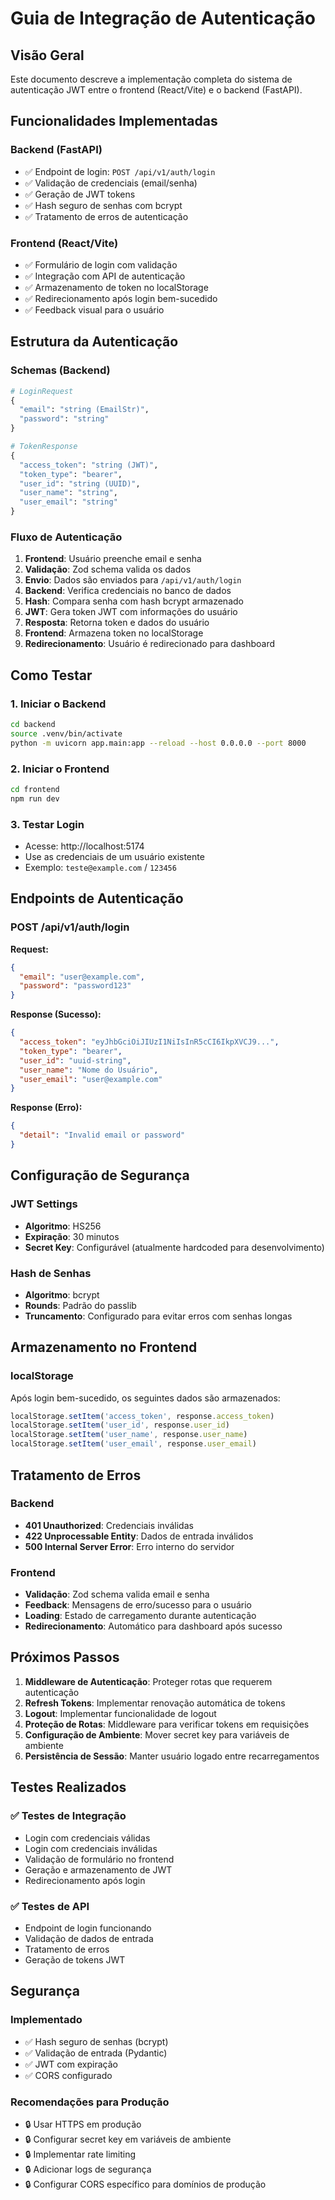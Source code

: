 # Guia de Integração de Autenticação

## Visão Geral

Este documento descreve a implementação completa do sistema de autenticação JWT entre o frontend (React/Vite) e o backend (FastAPI).

## Funcionalidades Implementadas

### Backend (FastAPI)
- ✅ Endpoint de login: `POST /api/v1/auth/login`
- ✅ Validação de credenciais (email/senha)
- ✅ Geração de JWT tokens
- ✅ Hash seguro de senhas com bcrypt
- ✅ Tratamento de erros de autenticação

### Frontend (React/Vite)
- ✅ Formulário de login com validação
- ✅ Integração com API de autenticação
- ✅ Armazenamento de token no localStorage
- ✅ Redirecionamento após login bem-sucedido
- ✅ Feedback visual para o usuário

## Estrutura da Autenticação

### Schemas (Backend)
```python
# LoginRequest
{
  "email": "string (EmailStr)",
  "password": "string"
}

# TokenResponse
{
  "access_token": "string (JWT)",
  "token_type": "bearer",
  "user_id": "string (UUID)",
  "user_name": "string",
  "user_email": "string"
}
```

### Fluxo de Autenticação

1. **Frontend**: Usuário preenche email e senha
2. **Validação**: Zod schema valida os dados
3. **Envio**: Dados são enviados para `/api/v1/auth/login`
4. **Backend**: Verifica credenciais no banco de dados
5. **Hash**: Compara senha com hash bcrypt armazenado
6. **JWT**: Gera token JWT com informações do usuário
7. **Resposta**: Retorna token e dados do usuário
8. **Frontend**: Armazena token no localStorage
9. **Redirecionamento**: Usuário é redirecionado para dashboard

## Como Testar

### 1. Iniciar o Backend
```bash
cd backend
source .venv/bin/activate
python -m uvicorn app.main:app --reload --host 0.0.0.0 --port 8000
```

### 2. Iniciar o Frontend
```bash
cd frontend
npm run dev
```

### 3. Testar Login
- Acesse: http://localhost:5174
- Use as credenciais de um usuário existente
- Exemplo: `teste@example.com` / `123456`

## Endpoints de Autenticação

### POST /api/v1/auth/login
**Request:**
```json
{
  "email": "user@example.com",
  "password": "password123"
}
```

**Response (Sucesso):**
```json
{
  "access_token": "eyJhbGciOiJIUzI1NiIsInR5cCI6IkpXVCJ9...",
  "token_type": "bearer",
  "user_id": "uuid-string",
  "user_name": "Nome do Usuário",
  "user_email": "user@example.com"
}
```

**Response (Erro):**
```json
{
  "detail": "Invalid email or password"
}
```

## Configuração de Segurança

### JWT Settings
- **Algoritmo**: HS256
- **Expiração**: 30 minutos
- **Secret Key**: Configurável (atualmente hardcoded para desenvolvimento)

### Hash de Senhas
- **Algoritmo**: bcrypt
- **Rounds**: Padrão do passlib
- **Truncamento**: Configurado para evitar erros com senhas longas

## Armazenamento no Frontend

### localStorage
Após login bem-sucedido, os seguintes dados são armazenados:
```javascript
localStorage.setItem('access_token', response.access_token)
localStorage.setItem('user_id', response.user_id)
localStorage.setItem('user_name', response.user_name)
localStorage.setItem('user_email', response.user_email)
```

## Tratamento de Erros

### Backend
- **401 Unauthorized**: Credenciais inválidas
- **422 Unprocessable Entity**: Dados de entrada inválidos
- **500 Internal Server Error**: Erro interno do servidor

### Frontend
- **Validação**: Zod schema valida email e senha
- **Feedback**: Mensagens de erro/sucesso para o usuário
- **Loading**: Estado de carregamento durante autenticação
- **Redirecionamento**: Automático para dashboard após sucesso

## Próximos Passos

1. **Middleware de Autenticação**: Proteger rotas que requerem autenticação
2. **Refresh Tokens**: Implementar renovação automática de tokens
3. **Logout**: Implementar funcionalidade de logout
4. **Proteção de Rotas**: Middleware para verificar tokens em requisições
5. **Configuração de Ambiente**: Mover secret key para variáveis de ambiente
6. **Persistência de Sessão**: Manter usuário logado entre recarregamentos

## Testes Realizados

### ✅ Testes de Integração
- Login com credenciais válidas
- Login com credenciais inválidas
- Validação de formulário no frontend
- Geração e armazenamento de JWT
- Redirecionamento após login

### ✅ Testes de API
- Endpoint de login funcionando
- Validação de dados de entrada
- Tratamento de erros
- Geração de tokens JWT

## Segurança

### Implementado
- ✅ Hash seguro de senhas (bcrypt)
- ✅ Validação de entrada (Pydantic)
- ✅ JWT com expiração
- ✅ CORS configurado

### Recomendações para Produção
- 🔒 Usar HTTPS em produção
- 🔒 Configurar secret key em variáveis de ambiente
- 🔒 Implementar rate limiting
- 🔒 Adicionar logs de segurança
- 🔒 Configurar CORS específico para domínios de produção
